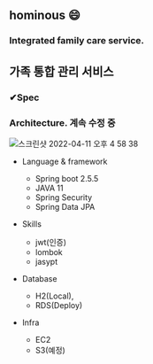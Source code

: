 ## hominous 😄
### Integrated family care service.
## 가족 통합 관리 서비스
### ✔︎Spec

### Architecture. 계속 수정 중
![스크린샷 2022-04-11 오후 4 58 38](https://user-images.githubusercontent.com/74886848/162708628-578c88fa-631e-471e-ad6f-6cafe57040f0.png)

- Language & framework
  - Spring boot 2.5.5
  - JAVA 11
  - Spring Security
  - Spring Data JPA

- Skills
  - jwt(인증)
  - lombok 
  - jasypt

- Database
  - H2(Local),
  - RDS(Deploy)
  
- Infra
  - EC2
  - S3(예정)

